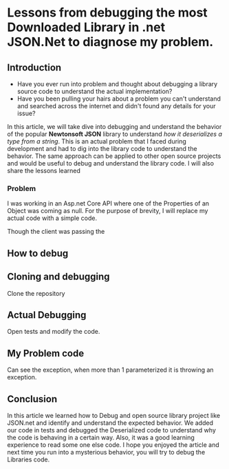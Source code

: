 # Lessons from debugging the most Downloaded Library in .net JSON.Net to diagnose my problem.

## Introduction

* Have you ever run into problem and thought about debugging a library source code to understand the actual implementation? 
* Have you been pulling your hairs about a problem you can't understand and searched across the internet and didn't found any details for your issue?

In this article, we will take dive into debugging and understand the behavior of the popular **Newtonsoft JSON** library to understand *how it deserializes a type from a string*. This is an actual problem that I faced during development and had to dig into the library code to understand the behavior. The same approach can be applied to other open source projects and would be useful to debug and understand the library code. I will also share the lessons learned 


### Problem

I was working in an Asp.net Core API where one of the Properties of an Object was coming as null.
For the purpose of brevity, I will replace my actual code with a simple code.





Though the client was passing the 




## How to debug 



## Cloning and debugging

Clone the repository

## Actual Debugging

Open tests and modify the code.

## My Problem code

Can see the exception, when more than 1 parameterized it is throwing an exception.

## Conclusion

In this article we learned how to Debug and open source library project like JSON.net and identify and understand the expected behavior. We added our code in tests and debugged the Deserialized code to understand why the code is behaving in a certain way. Also, it was a good learning experience to read some one else code. I hope you enjoyed the article and  next time you run into a mysterious behavior, you will try to debug the Libraries code.